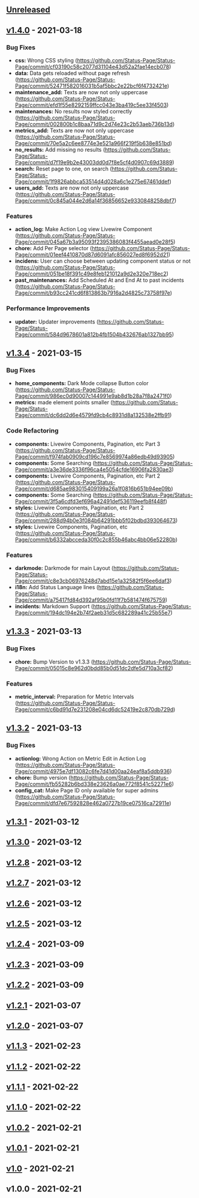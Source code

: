 <a name="unreleased"></a>
## [Unreleased]


<a name="v1.4.0"></a>
## [v1.4.0] - 2021-03-18
### Bug Fixes
- **css:** Wrong CSS styling (https://github.com/Status-Page/Status-Page/commit/cf03190c58c2077d31104e43d52a2fae14ecb078)
- **data:** Data gets reloaded without page refresh (https://github.com/Status-Page/Status-Page/commit/52471f582016031b5af5bbc2e22bcf6f4732421e)
- **maintenance_add:** Texts are now not only uppercase (https://github.com/Status-Page/Status-Page/commit/efd1f55e8292159ffcc043e3ba419c5ee33f4503)
- **maintenances:** No results now styled correctly (https://github.com/Status-Page/Status-Page/commit/002800b1c8baa71d9c2d74e23c2b53aeb736b13d)
- **metrics_add:** Texts are now not only uppercase (https://github.com/Status-Page/Status-Page/commit/70e5a2c6ee8774e3e521a966f219f5b638e851bd)
- **no_results:** Add missing no results (https://github.com/Status-Page/Status-Page/commit/d7f19e9b2e43003dd0d7f8e5cf4d0907c69d3889)
- **search:** Reset page to one, on search (https://github.com/Status-Page/Status-Page/commit/1f9826abbca53514d4d028a6c1e275e67461ddef)
- **users_add:** Texts are now not only uppercase (https://github.com/Status-Page/Status-Page/commit/0c845a044e2d6a14f36856652e9330848258dbf7)

### Features
- **action_log:** Make Action Log view Livewire Component (https://github.com/Status-Page/Status-Page/commit/045a67b3a95093f2395386083f4455aead0e28f5)
- **chore:** Add Per Page selector (https://github.com/Status-Page/Status-Page/commit/01eef4410870d87d6091afc856027ed8f6952d21)
- **incidens:** User can choose between updating component status or not (https://github.com/Status-Page/Status-Page/commit/051be18f391c49e8feb121012a9d2e320e718ec2)
- **past_maintenances:** Add Scheduled At and End At to past incidents (https://github.com/Status-Page/Status-Page/commit/b93cc241cd6f813863b7916a2d4825c73758f97e)

### Performance Improvements
- **updater:** Updater improvements (https://github.com/Status-Page/Status-Page/commit/584d9678601a812b4fb1504b432676ab1327bb95)


<a name="v1.3.4"></a>
## [v1.3.4] - 2021-03-15
### Bug Fixes
- **home_components:** Dark Mode collapse Button color (https://github.com/Status-Page/Status-Page/commit/986ec0d90007c144991e9ab8d1b28a7f8a2471f0)
- **metrics:** made element points smaller (https://github.com/Status-Page/Status-Page/commit/dc6dd2d6e4579fd9cb4c8931d8a132538e2ffb91)

### Code Refactoring
- **components:** Livewire Components, Pagination, etc Part 3 (https://github.com/Status-Page/Status-Page/commit/f974fab0909cd196c7e8569974a86edb49d93905)
- **components:** Some Searching (https://github.com/Status-Page/Status-Page/commit/a3e36de3336f96ca4e5054cfde16906fa2830ae3)
- **components:** Livewire Components, Pagination, etc Part 2 (https://github.com/Status-Page/Status-Page/commit/d685ae983015409199a26a1f0816b651b94ee09b)
- **components:** Some Searching (https://github.com/Status-Page/Status-Page/commit/3f5a6cdfd3ef696a42491def536119eefb8f448f)
- **styles:** Livewire Components, Pagination, etc Part 2 (https://github.com/Status-Page/Status-Page/commit/288d94b0e3f084b64291bbb5f02bdbd393064673)
- **styles:** Livewire Components, Pagination, etc (https://github.com/Status-Page/Status-Page/commit/b6332abcceda30f0c2c855b46abc4bb06e52280b)

### Features
- **darkmode:** Darkmode for main Layout (https://github.com/Status-Page/Status-Page/commit/c8e3cb06976248d7abd15e1a32582f5f6ee6daf3)
- **i18n:** Add Status Language lines (https://github.com/Status-Page/Status-Page/commit/a75417fd84d392af95b0fd11f7b581474f675759)
- **incidents:** Markdown Support (https://github.com/Status-Page/Status-Page/commit/194dc194e2b74f2aeb31d5c682289a41c25b55e7)


<a name="v1.3.3"></a>
## [v1.3.3] - 2021-03-13
### Bug Fixes
- **chore:** Bump Version to v1.3.3 (https://github.com/Status-Page/Status-Page/commit/05015c8e962d0bdd85b0d51dc2dfe5d710a3cf82)

### Features
- **metric_interval:** Preparation for Metric Intervals (https://github.com/Status-Page/Status-Page/commit/c6bd91d7e231208e04cd6dc52419e2c870db729d)


<a name="v1.3.2"></a>
## [v1.3.2] - 2021-03-13
### Bug Fixes
- **actionlog:** Wrong Action on Metric Edit in Action Log (https://github.com/Status-Page/Status-Page/commit/4975e7df13082c6fe7d41d00aa24eaf8a5ddb936)
- **chore:** Bump version (https://github.com/Status-Page/Status-Page/commit/fb55282b6bd338e23626a0ae772f8541c52271e6)
- **config_cat:** Make Page ID only available for super admins (https://github.com/Status-Page/Status-Page/commit/dfd7e67592828e462a0727b19ce07516ca72911e)


<a name="v1.3.1"></a>
## [v1.3.1] - 2021-03-12

<a name="v1.3.0"></a>
## [v1.3.0] - 2021-03-12

<a name="v1.2.8"></a>
## [v1.2.8] - 2021-03-12

<a name="v1.2.7"></a>
## [v1.2.7] - 2021-03-12

<a name="v1.2.6"></a>
## [v1.2.6] - 2021-03-12

<a name="v1.2.5"></a>
## [v1.2.5] - 2021-03-12

<a name="v1.2.4"></a>
## [v1.2.4] - 2021-03-09

<a name="v1.2.3"></a>
## [v1.2.3] - 2021-03-09

<a name="v1.2.2"></a>
## [v1.2.2] - 2021-03-09

<a name="v1.2.1"></a>
## [v1.2.1] - 2021-03-07

<a name="v1.2.0"></a>
## [v1.2.0] - 2021-03-07

<a name="v1.1.3"></a>
## [v1.1.3] - 2021-02-23

<a name="v1.1.2"></a>
## [v1.1.2] - 2021-02-22

<a name="v1.1.1"></a>
## [v1.1.1] - 2021-02-22

<a name="v1.1.0"></a>
## [v1.1.0] - 2021-02-22

<a name="v1.0.2"></a>
## [v1.0.2] - 2021-02-21

<a name="v1.0.1"></a>
## [v1.0.1] - 2021-02-21

<a name="v1.0"></a>
## [v1.0] - 2021-02-21

<a name="v1.0.0"></a>
## v1.0.0 - 2021-02-21

[Unreleased]: https://github.com/HerrTxbias/Status-Page/compare/v1.4.0...HEAD
[v1.4.0]: https://github.com/HerrTxbias/Status-Page/compare/v1.3.4...v1.4.0
[v1.3.4]: https://github.com/HerrTxbias/Status-Page/compare/v1.3.3...v1.3.4
[v1.3.3]: https://github.com/HerrTxbias/Status-Page/compare/v1.3.2...v1.3.3
[v1.3.2]: https://github.com/HerrTxbias/Status-Page/compare/v1.3.1...v1.3.2
[v1.3.1]: https://github.com/HerrTxbias/Status-Page/compare/v1.3.0...v1.3.1
[v1.3.0]: https://github.com/HerrTxbias/Status-Page/compare/v1.2.8...v1.3.0
[v1.2.8]: https://github.com/HerrTxbias/Status-Page/compare/v1.2.7...v1.2.8
[v1.2.7]: https://github.com/HerrTxbias/Status-Page/compare/v1.2.6...v1.2.7
[v1.2.6]: https://github.com/HerrTxbias/Status-Page/compare/v1.2.5...v1.2.6
[v1.2.5]: https://github.com/HerrTxbias/Status-Page/compare/v1.2.4...v1.2.5
[v1.2.4]: https://github.com/HerrTxbias/Status-Page/compare/v1.2.3...v1.2.4
[v1.2.3]: https://github.com/HerrTxbias/Status-Page/compare/v1.2.2...v1.2.3
[v1.2.2]: https://github.com/HerrTxbias/Status-Page/compare/v1.2.1...v1.2.2
[v1.2.1]: https://github.com/HerrTxbias/Status-Page/compare/v1.2.0...v1.2.1
[v1.2.0]: https://github.com/HerrTxbias/Status-Page/compare/v1.1.3...v1.2.0
[v1.1.3]: https://github.com/HerrTxbias/Status-Page/compare/v1.1.2...v1.1.3
[v1.1.2]: https://github.com/HerrTxbias/Status-Page/compare/v1.1.1...v1.1.2
[v1.1.1]: https://github.com/HerrTxbias/Status-Page/compare/v1.1.0...v1.1.1
[v1.1.0]: https://github.com/HerrTxbias/Status-Page/compare/v1.0.2...v1.1.0
[v1.0.2]: https://github.com/HerrTxbias/Status-Page/compare/v1.0.1...v1.0.2
[v1.0.1]: https://github.com/HerrTxbias/Status-Page/compare/v1.0...v1.0.1
[v1.0]: https://github.com/HerrTxbias/Status-Page/compare/v1.0.0...v1.0
